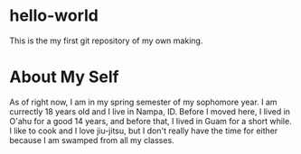 # hello-world
This is the my first git repository of my own making.

# About My Self
As of right now, I am in my spring semester of my sophomore year. I am currectly 18 years old and I live in Nampa, ID. Before I moved here, I lived in O'ahu for a good 14 years, and before that, I lived in Guam for a short while. I like to cook and I love jiu-jitsu, but I don't really have the time for either because I am swamped from all my classes. 
